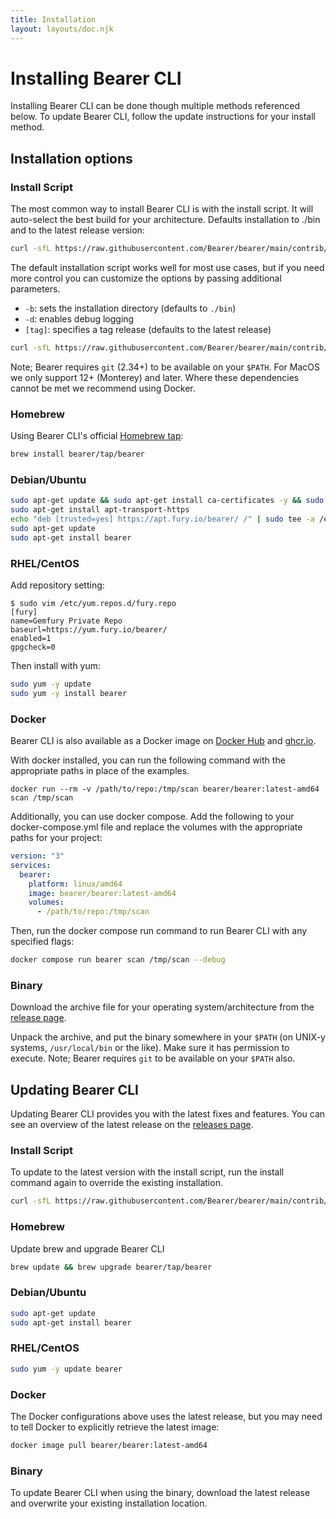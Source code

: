 ```yaml
---
title: Installation
layout: layouts/doc.njk
---
```


# Installing Bearer CLI

Installing Bearer CLI can be done though multiple methods referenced below. To update Bearer CLI, follow the update instructions for your install method.

## Installation options

### Install Script

The most common way to install Bearer CLI is with the install script. It will auto-select the best build for your architecture. Defaults installation to ./bin and to the latest release version:

```bash
curl -sfL https://raw.githubusercontent.com/Bearer/bearer/main/contrib/install.sh | sh
```

The default installation script works well for most use cases, but if you need more control you can customize the options by passing additional parameters.

- `-b`: sets the installation directory (defaults to `./bin`)
- `-d`: enables debug logging
- `[tag]`: specifies a tag release (defaults to the latest release)

```bash
curl -sfL https://raw.githubusercontent.com/Bearer/bearer/main/contrib/install.sh | sh -s -- -b /usr/local/bin
```

Note; Bearer requires `git` (2.34+) to be available on your `$PATH`. For MacOS we only support 12+ (Monterey) and later. Where these dependencies cannot be met we recommend using Docker.

### Homebrew

Using Bearer CLI's official [Homebrew tap](https://github.com/Bearer/homebrew-tap):

```bash
brew install bearer/tap/bearer
```

### Debian/Ubuntu

```bash
sudo apt-get update && sudo apt-get install ca-certificates -y && sudo update-ca-certificates
sudo apt-get install apt-transport-https
echo "deb [trusted=yes] https://apt.fury.io/bearer/ /" | sudo tee -a /etc/apt/sources.list.d/fury.list
sudo apt-get update
sudo apt-get install bearer
```

### RHEL/CentOS

Add repository setting:

```text
$ sudo vim /etc/yum.repos.d/fury.repo
[fury]
name=Gemfury Private Repo
baseurl=https://yum.fury.io/bearer/
enabled=1
gpgcheck=0
```

Then install with yum:

```bash
sudo yum -y update
sudo yum -y install bearer
```

### Docker

Bearer CLI is also available as a Docker image on [Docker Hub](https://hub.docker.com/r/bearer/bearer) and [ghcr.io](https://github.com/bearer/bearer/internals/container/bearer).

With docker installed, you can run the following command with the appropriate paths in place of the examples.

```text
docker run --rm -v /path/to/repo:/tmp/scan bearer/bearer:latest-amd64 scan /tmp/scan
```

Additionally, you can use docker compose. Add the following to your docker-compose.yml file and replace the volumes with the appropriate paths for your project:

```yml
version: "3"
services:
  bearer:
    platform: linux/amd64
    image: bearer/bearer:latest-amd64
    volumes:
      - /path/to/repo:/tmp/scan
```

Then, run the docker compose run command to run Bearer CLI with any specified flags:

```bash
docker compose run bearer scan /tmp/scan --debug
```

### Binary

Download the archive file for your operating system/architecture from the [release page](https://github.com/bearer/bearer/releases).

Unpack the archive, and put the binary somewhere in your `$PATH` (on UNIX-y systems, `/usr/local/bin` or the like). Make sure it has permission to execute. Note; Bearer requires `git` to be available on your `$PATH` also.

## Updating Bearer CLI

Updating Bearer CLI provides you with the latest fixes and features. You can see an overview of the latest release on the [releases page](https://github.com/Bearer/bearer/releases/latest/).

### Install Script

To update to the latest version with the install script, run the install command again to override the existing installation.

```bash
curl -sfL https://raw.githubusercontent.com/Bearer/bearer/main/contrib/install.sh | sh
```

### Homebrew

Update brew and upgrade Bearer CLI

```bash
brew update && brew upgrade bearer/tap/bearer
```

### Debian/Ubuntu

```bash
sudo apt-get update
sudo apt-get install bearer
```

### RHEL/CentOS

```bash
sudo yum -y update bearer
```

### Docker

The Docker configurations above uses the latest release, but you may need to tell Docker to explicitly retrieve the latest image:

```bash
docker image pull bearer/bearer:latest-amd64
```

### Binary

To update Bearer CLI when using the binary, download the latest release and overwrite your existing installation location.

